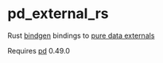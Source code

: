 # pd_external_rs

Rust [bindgen](https://rust-lang.github.io/rust-bindgen/) bindings to [pure data externals](https://github.com/pure-data/externals-howto)

Requires [pd](https://puredata.info/) 0.49.0
